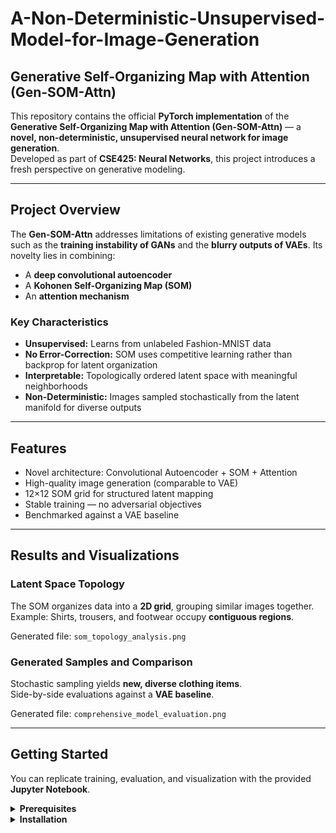 # A-Non-Deterministic-Unsupervised-Model-for-Image-Generation

## Generative Self-Organizing Map with Attention (Gen-SOM-Attn)

This repository contains the official **PyTorch implementation** of the **Generative Self-Organizing Map with Attention (Gen-SOM-Attn)** — a **novel, non-deterministic, unsupervised neural network for image generation**.  
Developed as part of **CSE425: Neural Networks**, this project introduces a fresh perspective on generative modeling.

---

## Project Overview

The **Gen-SOM-Attn** addresses limitations of existing generative models such as the **training instability of GANs** and the **blurry outputs of VAEs**. Its novelty lies in combining:

- A **deep convolutional autoencoder**  
- A **Kohonen Self-Organizing Map (SOM)**  
- An **attention mechanism**  

### Key Characteristics
- **Unsupervised:** Learns from unlabeled Fashion-MNIST data  
- **No Error-Correction:** SOM uses competitive learning rather than backprop for latent organization  
- **Interpretable:** Topologically ordered latent space with meaningful neighborhoods  
- **Non-Deterministic:** Images sampled stochastically from the latent manifold for diverse outputs  

---

## Features
- Novel architecture: Convolutional Autoencoder + SOM + Attention  
- High-quality image generation (comparable to VAE)  
- 12×12 SOM grid for structured latent mapping  
- Stable training — no adversarial objectives  
- Benchmarked against a VAE baseline  

---

## Results and Visualizations

### Latent Space Topology
The SOM organizes data into a **2D grid**, grouping similar images together.  
Example: Shirts, trousers, and footwear occupy **contiguous regions**.  

Generated file: `som_topology_analysis.png`

### Generated Samples and Comparison
Stochastic sampling yields **new, diverse clothing items**.  
Side-by-side evaluations against a **VAE baseline**.  

Generated file: `comprehensive_model_evaluation.png`

---

## Getting Started

You can replicate training, evaluation, and visualization with the provided **Jupyter Notebook**.

<details>
  <summary><strong>Prerequisites</strong></summary>

- Python 3.8 or higher  
- PyTorch  
- Torchvision  
- NumPy  
- Matplotlib  
- scikit-learn  
</details>

<details>
  <summary><strong>Installation</strong></summary>

```bash
# Clone repository
git clone https://github.com/your-username/Gen-SOM-Attn.git
cd Gen-SOM-Attn

# Install dependencies
pip install torch torchvision numpy matplotlib scikit-learn
